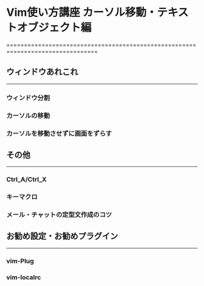 # Vim使い方講座 カーソル移動・テキストオブジェクト編
================================================================================

## ウィンドウあれこれ
--------------------------------------------------------------------------------

### ウィンドウ分割
### カーソルの移動
### カーソルを移動させずに画面をずらす


## その他
--------------------------------------------------------------------------------

### Ctrl_A/Ctrl_X
### キーマクロ
### メール・チャットの定型文作成のコツ


## お勧め設定・お勧めプラグイン
--------------------------------------------------------------------------------

### vim-Plug
### vim-localrc

<!-- vim: set ft=markdown et sw=4 :-->
